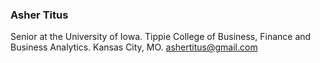 ### Asher Titus

Senior at the University of Iowa.
Tippie College of Business, Finance and Business Analytics.
Kansas City, MO.
ashertitus@gmail.com

<!--
**AsherTitus/AsherTitus** is a ✨ _special_ ✨ repository because its `README.md` (this file) appears on your GitHub profile.
